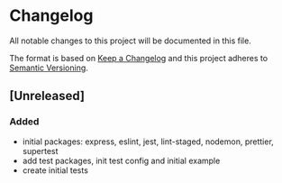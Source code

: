 # Changelog

All notable changes to this project will be documented in this file.

The format is based on [Keep a Changelog](http://keepachangelog.com/en/1.0.0/)
and this project adheres to [Semantic Versioning](http://semver.org/spec/v2.0.0.html).

## [Unreleased]

### Added

-   initial packages: express, eslint, jest, lint-staged, nodemon, prettier, supertest
-   add test packages, init test config and initial example
-   create initial tests
